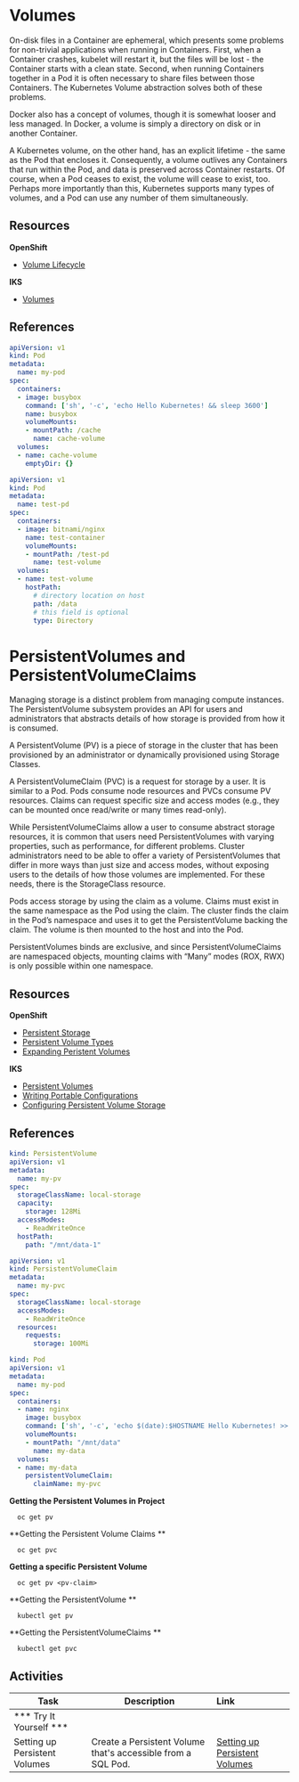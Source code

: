 # Volumes

On-disk files in a Container are ephemeral, which presents some problems for non-trivial applications when running in Containers. First, when a Container crashes, kubelet will restart it, but the files will be lost - the Container starts with a clean state. Second, when running Containers together in a Pod it is often necessary to share files between those Containers. The Kubernetes Volume abstraction solves both of these problems.

Docker also has a concept of volumes, though it is somewhat looser and less managed. In Docker, a volume is simply a directory on disk or in another Container.

A Kubernetes volume, on the other hand, has an explicit lifetime - the same as the Pod that encloses it. Consequently, a volume outlives any Containers that run within the Pod, and data is preserved across Container restarts. Of course, when a Pod ceases to exist, the volume will cease to exist, too. Perhaps more importantly than this, Kubernetes supports many types of volumes, and a Pod can use any number of them simultaneously.


## Resources

**OpenShift**
- [Volume Lifecycle](https://docs.openshift.com/container-platform/4.3/storage/understanding-persistent-storage.html#lifecycle-volume-claim_understanding-persistent-storage)

**IKS**
- [Volumes](https://kubernetes.io/docs/concepts/storage/volumes/)


## References


```yaml
apiVersion: v1
kind: Pod
metadata:
  name: my-pod
spec:
  containers:
  - image: busybox
    command: ['sh', '-c', 'echo Hello Kubernetes! && sleep 3600']
    name: busybox
    volumeMounts:
    - mountPath: /cache
      name: cache-volume
  volumes:
  - name: cache-volume
    emptyDir: {}
```

```yaml
apiVersion: v1
kind: Pod
metadata:
  name: test-pd
spec:
  containers:
  - image: bitnami/nginx
    name: test-container
    volumeMounts:
    - mountPath: /test-pd
      name: test-volume
  volumes:
  - name: test-volume
    hostPath:
      # directory location on host
      path: /data
      # this field is optional
      type: Directory
```

# PersistentVolumes and PersistentVolumeClaims

Managing storage is a distinct problem from managing compute instances. The PersistentVolume subsystem provides an API for users and administrators that abstracts details of how storage is provided from how it is consumed.

A PersistentVolume (PV) is a piece of storage in the cluster that has been provisioned by an administrator or dynamically provisioned using Storage Classes.

A PersistentVolumeClaim (PVC) is a request for storage by a user. It is similar to a Pod. Pods consume node resources and PVCs consume PV resources. Claims can request specific size and access modes (e.g., they can be mounted once read/write or many times read-only).

While PersistentVolumeClaims allow a user to consume abstract storage resources, it is common that users need PersistentVolumes with varying properties, such as performance, for different problems. Cluster administrators need to be able to offer a variety of PersistentVolumes that differ in more ways than just size and access modes, without exposing users to the details of how those volumes are implemented. For these needs, there is the StorageClass resource.

Pods access storage by using the claim as a volume. Claims must exist in the same namespace as the Pod using the claim. The cluster finds the claim in the Pod’s namespace and uses it to get the PersistentVolume backing the claim. The volume is then mounted to the host and into the Pod.

PersistentVolumes binds are exclusive, and since PersistentVolumeClaims are namespaced objects, mounting claims with “Many” modes (ROX, RWX) is only possible within one namespace.



## Resources
**OpenShift**
- [Persistent Storage](https://docs.openshift.com/container-platform/4.3/storage/understanding-persistent-storage.html)
- [Persistent Volume Types](https://docs.openshift.com/container-platform/4.3/storage/understanding-persistent-storage.html#types-of-persistent-volumes_understanding-persistent-storage)
- [Expanding Peristent Volumes](https://docs.openshift.com/container-platform/4.3/storage/expanding-persistent-volumes.html)

**IKS**
- [Persistent Volumes](https://kubernetes.io/docs/concepts/storage/persistent-volumes/)
- [Writing Portable Configurations](https://kubernetes.io/docs/concepts/storage/persistent-volumes/#writing-portable-configuration)
- [Configuring Persistent Volume Storage](https://kubernetes.io/docs/tasks/configure-pod-container/configure-persistent-volume-storage/)

## References

```yaml
kind: PersistentVolume
apiVersion: v1
metadata:
  name: my-pv
spec:
  storageClassName: local-storage
  capacity:
    storage: 128Mi
  accessModes:
    - ReadWriteOnce
  hostPath:
    path: "/mnt/data-1"
```

```yaml
apiVersion: v1
kind: PersistentVolumeClaim
metadata:
  name: my-pvc
spec:
  storageClassName: local-storage
  accessModes:
    - ReadWriteOnce
  resources:
    requests:
      storage: 100Mi
```

```yaml
kind: Pod
apiVersion: v1
metadata:
  name: my-pod
spec:
  containers:
  - name: nginx
    image: busybox
    command: ['sh', '-c', 'echo $(date):$HOSTNAME Hello Kubernetes! >> /mnt/data/message.txt && sleep 3600']
    volumeMounts:
    - mountPath: "/mnt/data"
      name: my-data
  volumes:
  - name: my-data
    persistentVolumeClaim:
      claimName: my-pvc
```

<Tabs>

  <Tab label="OpenShift">

  **Getting the Persistent Volumes in Project** 
  ```
    oc get pv 
  ```
  **Getting the Persistent Volume Claims ** 
  ```
    oc get pvc
  ```
  **Getting a specific Persistent Volume** 
  ```
    oc get pv <pv-claim>
  ```

  </Tab>

  <Tab label="IKS">

  **Getting the PersistentVolume ** 
  ```
    kubectl get pv
  ```
  **Getting the PersistentVolumeClaims ** 
  ```
    kubectl get pvc
  ```

  </Tab>

</Tabs>

## Activities

| Task                            | Description         | Link        |
| --------------------------------| ------------------  |:----------- |
| *** Try It Yourself ***                         |         |    
| Setting up Persistent Volumes | Create a Persistent Volume that's accessible from a SQL Pod. | [Setting up Persistent Volumes](../kube-overview/activities/labs/lab10) |

